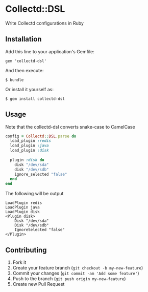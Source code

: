 # Collectd::DSL

Write Collectd configurations in Ruby

## Installation

Add this line to your application's Gemfile:

    gem 'collectd-dsl'

And then execute:

    $ bundle

Or install it yourself as:

    $ gem install collectd-dsl

## Usage

Note that the collectd-dsl converts snake-case to CamelCase

```ruby
config = Collectd::DSL.parse do
  load_plugin :redis
  load_plugin :java
  load_plugin :disk
  
  plugin :disk do
    disk "/dev/sda"
	disk "/dev/sdb"
	ignore_selected "false"
  end
end

```

The following will be output
```
LoadPlugin redis
LoadPlugin java
LoadPlugin disk
<Plugin disk>
	Disk "/dev/sda"
	Disk "/dev/sdb"
	IgnoreSelected "false"
</Plugin>

```


## Contributing

1. Fork it
2. Create your feature branch (`git checkout -b my-new-feature`)
3. Commit your changes (`git commit -am 'Add some feature'`)
4. Push to the branch (`git push origin my-new-feature`)
5. Create new Pull Request
